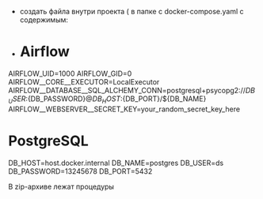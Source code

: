 + создать файла внутри проекта ( в папке с docker-compose.yaml с содержимым:
+ # Airflow
AIRFLOW_UID=1000
AIRFLOW_GID=0
AIRFLOW__CORE__EXECUTOR=LocalExecutor
AIRFLOW__DATABASE__SQL_ALCHEMY_CONN=postgresql+psycopg2://${DB_USER}:${DB_PASSWORD}@${DB_HOST}:${DB_PORT}/${DB_NAME}
AIRFLOW__WEBSERVER__SECRET_KEY=your_random_secret_key_here

# PostgreSQL
DB_HOST=host.docker.internal
DB_NAME=postgres
DB_USER=ds
DB_PASSWORD=13245678
DB_PORT=5432



В zip-архиве лежат процедуры
